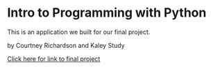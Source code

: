 # Intro to Programming with Python

This is an application we built for our final project. 

by Courtney Richardson and Kaley Study 

[Click here for link to final project](https://cbs-ipp-g16.herokuapp.com/)